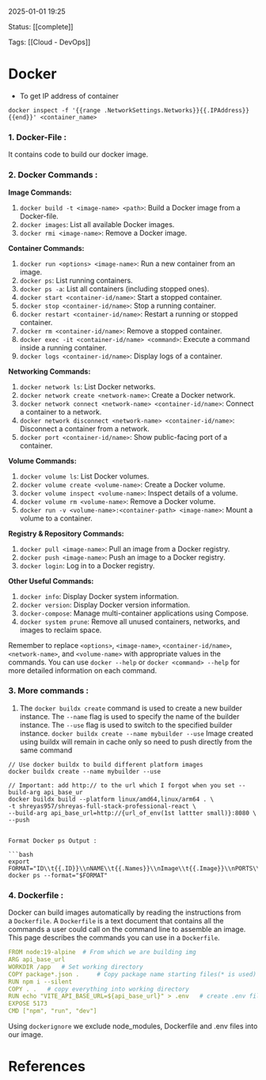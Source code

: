 2025-01-01 19:25

Status: [[complete]]

Tags: [[Cloud - DevOps]]


# Docker


- To get IP address of container
```shell
docker inspect -f '{{range .NetworkSettings.Networks}}{{.IPAddress}}{{end}}' <container_name>
```


### 1. Docker-File :
It contains code to build our docker image.

### 2. Docker Commands :

**Image Commands:**

1. `docker build -t <image-name> <path>`: Build a Docker image from a Docker-file.
2. `docker images`: List all available Docker images.
3. `docker rmi <image-name>`: Remove a Docker image.

**Container Commands:**

1. `docker run <options> <image-name>`: Run a new container from an image.
2. `docker ps`: List running containers.
3. `docker ps -a`: List all containers (including stopped ones).
4. `docker start <container-id/name>`: Start a stopped container.
5. `docker stop <container-id/name>`: Stop a running container.
6. `docker restart <container-id/name>`: Restart a running or stopped container.
7. `docker rm <container-id/name>`: Remove a stopped container.
8. `docker exec -it <container-id/name> <command>`: Execute a command inside a running container.
9. `docker logs <container-id/name>`: Display logs of a container.

**Networking Commands:**

1. `docker network ls`: List Docker networks.
2. `docker network create <network-name>`: Create a Docker network.
3. `docker network connect <network-name> <container-id/name>`: Connect a container to a network.
4. `docker network disconnect <network-name> <container-id/name>`: Disconnect a container from a network.
5. `docker port <container-id/name>`: Show public-facing port of a container.

**Volume Commands:**

1. `docker volume ls`: List Docker volumes.
2. `docker volume create <volume-name>`: Create a Docker volume.
3. `docker volume inspect <volume-name>`: Inspect details of a volume.
4. `docker volume rm <volume-name>`: Remove a Docker volume.
5. `docker run -v <volume-name>:<container-path> <image-name>`: Mount a volume to a container.

**Registry & Repository Commands:**

1. `docker pull <image-name>`: Pull an image from a Docker registry.
2. `docker push <image-name>`: Push an image to a Docker registry.
3. `docker login`: Log in to a Docker registry.

**Other Useful Commands:**

1. `docker info`: Display Docker system information.
2. `docker version`: Display Docker version information.
3. `docker-compose`: Manage multi-container applications using Compose.
4. `docker system prune`: Remove all unused containers, networks, and images to reclaim space.

Remember to replace `<options>`, `<image-name>`, `<container-id/name>`, `<network-name>`, and `<volume-name>` with appropriate values in the commands. You can use `docker --help` or `docker <command> --help` for more detailed information on each command.

### 3. More commands :

1. The `docker buildx create` command is used to create a new builder instance. The `--name` flag is used to specify the name of the builder instance. The `--use` flag is used to switch to the specified builder instance. `docker buildx create --name mybuilder --use` Image created using buildx will remain in cache only so need to push directly from the same command
```shell
// Use docker buildx to build different platform images 
docker buildx create --name mybuilder --use

// Important: add http:// to the url which I forgot when you set --build-arg api_base_ur 
docker buildx build --platform linux/amd64,linux/arm64 . \
-t shreyas957/shreyas-full-stack-professional-react \
--build-arg api_base_url=http://{url_of_env(1st lattter small)}:8080 \
--push
```

```

Format Docker ps Output :

```bash
export FORMAT="ID\\t{{.ID}}\\nNAME\\t{{.Names}}\\nImage\\t{{.Image}}\\nPORTS\\t{{.Ports}}\\nCOMMAND\\t{{.Command}}\\nCREATED\\t{{.CreatedAt}}\\nSTATUS\\t{{.Status}}\\n”
docker ps --format="$FORMAT"
```

### 4. Dockerfile :

Docker can build images automatically by reading the instructions from a `Dockerfile`. A `Dockerfile` is a text document that contains all the commands a user could call on the command line to assemble an image. This page describes the commands you can use in a `Dockerfile`.

```yaml
FROM node:19-alpine  # From which we are building img
ARG api_base_url
WORKDIR /app   # Set working directory
COPY package*.json .     # Copy package name starting files(* is used) into . (Working directory)
RUN npm i --silent
COPY . .   # copy everything into working directory
RUN echo "VITE_API_BASE_URL=${api_base_url}" > .env   # create .env file with the content given
EXPOSE 5173
CMD ["npm", "run", "dev"]

```

Using `dockerignore` we exclude node_modules, Dockerfile and .env files into our image.



# References
